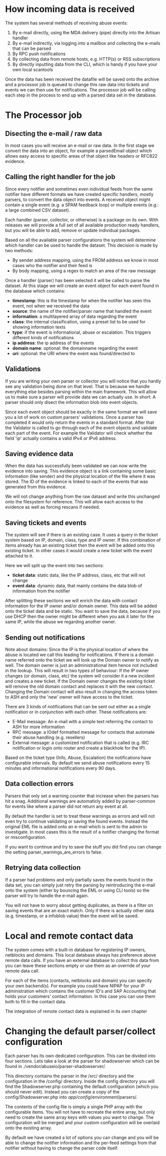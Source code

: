 # How incoming data is received

The system has several methods of receiving abuse events:

1. By e-mail directly, using the MDA delivery (pipe) directly into the Artisan handler
2. By e-mail indirectly, via logging into a mailbox and collecting the e-mails that can be parsed
3. By RPC push notifications
4. By collecting data from remote hosts, e.g. HTTP(s) or RSS subscriptions
5. By directly inputting data from the CLI, which is handy if you have your own local scantools

Once the data has been received the datafile will be saved onto the archive and a processor job is queued to change
this raw data into tickets and events we can then use for notifications. The processor job will be calling each step
in the process to end up with a parsed data set in the database.

# The Processor job

## Disecting the e-mail / raw data

In most cases you will receive an e-mail or raw data. In the first stage we convert the data into an object, for example
a parsedEmail object which allows easy access to specific areas of that object like headers or RFC822 evidence.

## Calling the right handler for the job

Since every notifier and sometimes even individual feeds from the same notifier have different formats we have created
specific handlers, mostly parsers, to convert the data object into events. A received object might contain a single
event (e.g. a SPAM feedback loop) or multiple events (e.g.: a large combined CSV dataset).

Each handler (parser, collector, or otherwise) is a package on its own. With releases we will provide a full set of
all available production ready handlers, but you will be able to add, remove or update individual packages.

Based on all the available parser configurations the system will determine which handler can be used to handle the dataset. This decision is made by two methods:

- By sender address mapping, using the FROM address we know in most cases who the notifier and their feed is
- By body mapping, using a regex to match an area of the raw message

Once a handler (parser) has been selected it will be called to parse the dataset. At this stage we will create an 
event object for each event found in the database which contains:

- **timestamp**: this is the timestamp for when the notifier has seen this event, not when we received the data
- **source**: the name of the notifier/parser name that handled the event
- **information**: a multilayered array of data regarding the event
- **class**: the internal classification, using a preset list to be used for showing information texts
- **type**: if the event is informational, abuse or escalation. This triggers different kinds of notifications
- **ip address**: the ip address of the events
- **domain name**: optional: the domainname regarding the event
- **uri**: optional: the URI where the event was found/directed to

## Validations

If you are writing your own parser or collector you will notice that you hardly see any validation being done on that
level. That is because we handle everything else besides parsing within the main framework. This will allow us to make
sure a parser will provide data we can actually use. In short: A parser should only disect the information blob into
event objects.

Since each event object should be exactly in the same format we will save you a lot of work on custom parsers' 
validations. Once a parser has completed it would only return the events in a standard format. After that the Validator 
is called to go through each of the event objects and validate each part of the event. For example the Validator 
will check whether the field 'ip' actually contains a valid IPv4 or IPv6 address.

## Saving evidence data

When the data has successfully been validated we can now write the evidence into saving. This evidence object is 
a link containing some basic information (like sender) and the physical location of the file where it was stored. The
ID of the evidence is linked to each of the events that was generated from this evidence.

We will not change anything from the raw dataset and write this unchanged onto the filesystem for reference. This will
allow each access to the evidence as well as forcing rescans if needed.

## Saving tickets and events

The system will see if there is an existing case. It uses a query in the ticket system based on IP, domain, class,
type and IP owner. If this combination of items already has an existing ticket then the event will be added onto this
existing ticket. In other cases it would create a new ticket with the event attached to it.

Here we will split up the event into two sections:

- **ticket data**: static data, like the IP address, class, etc that will not change
- **event data**: dynamic data, that mainly contains the data blob of information from the notifier

After splitting these sections we will enrich the data with contact information for the IP owner and/or domain owner.
This data will be added onto the ticket data and be static. You want to save the data, because if you use DHCP then the
owner might be different when you ask it later for the same IP, while the abuse we regarding another owner.

## Sending out notifications

Note about domains: Since the IP is the physical location of where the abuse is located we call this leading for
notifications. If there is a domain name referred onto the ticket we will look up the Domain owner to notify
as well. The domain owner is just an administrational item hence not included in the lookup.
This will result in two types of behaviour: If the IP owner changes (or domain, class, etc) the system will consider
it a new incident and creates a new ticket. If the Domain owner changes the existing ticket will remove the old domain
contact and replaces it with the new contact. Changing the Domain contact will also result in changing the access
token to ASH and only the 'new' owner will have access to the ticket.

There are 3 kinds of notifications that can be sent out either as a single notification or in conjunction with each
other. These notifications are: 

- E-Mail message: An e-mail with a simple text referring the contact to ASH for more information
- RPC message: a IOdef formatted message for contacts that automate their abuse handling (e.g. resellers)
- External message: a customized notification that is called (e.g. IRC notification or login onto router and 
create a blackhole for the IP).

Based on the ticket type (Info, Abuse, Escalation) the notifications have configurable intervals. By default we
send abuse notifications every 15 minutes and informational notifications every 90 days.

## Data collection errors

Parsers that only set a warning counter that increase when the parsers has hit a snag. Additional warnings
are automaticly added by parser-common for events like where a parser did not return any event at all.

By default the handler is set to treat these warnings as errors and will not even try to continue validating
or saving the found events. Instead the original EML file is added onto an e-mail which is sent to the admin
to investigate. In most cases this is the result of a notifier changing the format or misconfiguration.

If you want to continue and try to save the stuff you did find you can change the setting parser_warnings_are_errors
to false.

## Retrying data collection

If a parser had problems and only partially saves the events found in the data set, you can simply just retry
the parsing by reintroducing the e-mail onto the system (either by bouncing the EML or using CLI tools) so the
parser will try to handle the e-mail again.

You will not have to worry about getting duplicates, as there is a filter on saving events that are an exact match.
Only if there is actually other data (e.g. timestamp, or a infoblob value) then the event will be saved.

# Local and remote contact data

The system comes with a built-in database for registering IP owners, netblocks and domains. This local database always
has preference above remote data calls. If you have an external database to collect this data from you can leave these
sections empty or use them as an override of your remote data call.

For each of the items (contacts, netblocks and domain) you can specify your own backend(s). For example you could have
NIPAP for your IP administration which contains the customer ID's and SAP Accounting that holds your customers' contact
information. In this case you can use them both to fill in the contact data.

The integration of remote contact data is explained in its own chapter

# Changing the default parser/collect configuration

Each parser has its own dedicated configuration. This can be divided into four sections. Lets take a look at the
parser for shadowserver which can be found in ./vendor/abuseio/parser-shadowserver/.

This directory contains the parser in the /src/ directory and the configuration in the /config/ directory. Inside the 
config directory you will find the Shadowserver.php containing the default configuration (which you should never edit).
Instead you can create a copy of the config/Shadowserver.php into $app/config/$environment/parsers/.

The contents of the config file is simply a single PHP array with the configurable items. You will not have to recreate
the entire array, but only need to create the same array keys with values you want to change. The configuration will
be merged and your custom configuration will be overlaid onto the existing array.

By default we have created a lot of options you can change and you will be able to change the notifier information
and the per-feed settings from that notifier without having to change the parser code itself.
